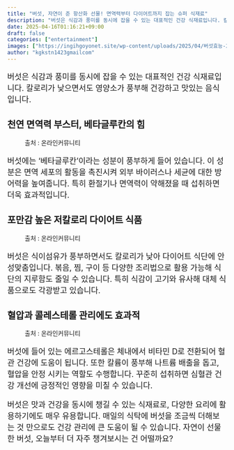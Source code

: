 ```yaml
---
title: "버섯, 자연이 준 항산화 선물! 면역력부터 다이어트까지 잡는 슈퍼 식재료"
description: "버섯은 식감과 풍미를 동시에 잡을 수 있는 대표적인 건강 식재료입니다. 칼로리가 낮으면서도 영양소가 풍부해 건강하고 맛있는 음식 입니다."
date: 2025-04-16T01:16:21+09:00
draft: false
categories: ["entertainment"]
images: ["https://ingihgoyonet.site/wp-content/uploads/2025/04/버섯효능-2-1-1024x678.jpg", "https://ingihgoyonet.site/wp-content/uploads/2025/04/버섯-2-1024x771.jpg", "https://ingihgoyonet.site/wp-content/uploads/2025/04/버섯의-효능-1024x683.jpg"]
author: "kgkstn1423gmailcom"
---
```


<p style="font-size:18px">버섯은 식감과 풍미를 동시에 잡을 수 있는 대표적인 건강 식재료입니다. 칼로리가 낮으면서도 영양소가 풍부해 건강하고 맛있는 음식 입니다.</p> <h2 >천연 면역력 부스터, 베타글루칸의 힘</h2> <figure ><img src="https://ingihgoyonet.site/wp-content/uploads/2025/04/버섯효능-2-1-1024x678.jpg" alt="" style="aspect-ratio:16/9;object-fit:cover"/><figcaption >출처 : 온라인커뮤니티</figcaption></figure> <p style="font-size:18px">버섯에는 ‘베타글루칸’이라는 성분이 풍부하게 들어 있습니다. 이 성분은 면역 세포의 활동을 촉진시켜 외부 바이러스나 세균에 대한 방어력을 높여줍니다. 특히 환절기나 면역력이 약해졌을 때 섭취하면 더욱 효과적입니다.</p> <h2 >포만감 높은 저칼로리 다이어트 식품</h2> <figure ><img src="https://ingihgoyonet.site/wp-content/uploads/2025/04/버섯-2-1024x771.jpg" alt="" style="aspect-ratio:16/9;object-fit:cover"/><figcaption >출처 : 온라인커뮤니티</figcaption></figure> <p style="font-size:18px">버섯은 식이섬유가 풍부하면서도 칼로리가 낮아 다이어트 식단에 안성맞춤입니다. 볶음, 찜, 구이 등 다양한 조리법으로 활용 가능해 식단의 지루함도 줄일 수 있습니다. 특히 식감이 고기와 유사해 대체 식품으로도 각광받고 있습니다.</p> <h2 >혈압과 콜레스테롤 관리에도 효과적</h2> <figure ><img src="https://ingihgoyonet.site/wp-content/uploads/2025/04/버섯의-효능-1024x683.jpg" alt="" style="aspect-ratio:16/9;object-fit:cover"/><figcaption >출처 : 온라인커뮤니티</figcaption></figure> <p style="font-size:18px">버섯에 들어 있는 에르고스테롤은 체내에서 비타민 D로 전환되어 혈관 건강에 도움이 됩니다. 또한 칼륨이 풍부해 나트륨 배출을 돕고, 혈압을 안정 시키는 역할도 수행합니다. 꾸준히 섭취하면 심혈관 건강 개선에 긍정적인 영향을 미칠 수 있습니다.</p> <p style="font-size:18px">버섯은 맛과 건강을 동시에 챙길 수 있는 식재료로, 다양한 요리에 활용하기에도 매우 유용합니다. 매일의 식탁에 버섯을 조금씩 더해보는 것 만으로도 건강 관리에 큰 도움이 될 수 있습니다. 자연이 선물한 버섯, 오늘부터 더 자주 챙겨보시는 건 어떨까요?</p>
